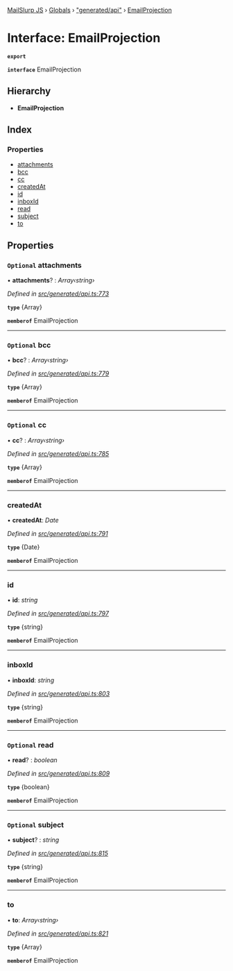[MailSlurp JS](../README.md) › [Globals](../globals.md) › ["generated/api"](../modules/_generated_api_.md) › [EmailProjection](_generated_api_.emailprojection.md)

# Interface: EmailProjection

**`export`** 

**`interface`** EmailProjection

## Hierarchy

* **EmailProjection**

## Index

### Properties

* [attachments](_generated_api_.emailprojection.md#optional-attachments)
* [bcc](_generated_api_.emailprojection.md#optional-bcc)
* [cc](_generated_api_.emailprojection.md#optional-cc)
* [createdAt](_generated_api_.emailprojection.md#createdat)
* [id](_generated_api_.emailprojection.md#id)
* [inboxId](_generated_api_.emailprojection.md#inboxid)
* [read](_generated_api_.emailprojection.md#optional-read)
* [subject](_generated_api_.emailprojection.md#optional-subject)
* [to](_generated_api_.emailprojection.md#to)

## Properties

### `Optional` attachments

• **attachments**? : *Array‹string›*

*Defined in [src/generated/api.ts:773](https://github.com/mailslurp/mailslurp-client-ts-js/blob/7518dcd/src/generated/api.ts#L773)*

**`type`** {Array<string>}

**`memberof`** EmailProjection

___

### `Optional` bcc

• **bcc**? : *Array‹string›*

*Defined in [src/generated/api.ts:779](https://github.com/mailslurp/mailslurp-client-ts-js/blob/7518dcd/src/generated/api.ts#L779)*

**`type`** {Array<string>}

**`memberof`** EmailProjection

___

### `Optional` cc

• **cc**? : *Array‹string›*

*Defined in [src/generated/api.ts:785](https://github.com/mailslurp/mailslurp-client-ts-js/blob/7518dcd/src/generated/api.ts#L785)*

**`type`** {Array<string>}

**`memberof`** EmailProjection

___

###  createdAt

• **createdAt**: *Date*

*Defined in [src/generated/api.ts:791](https://github.com/mailslurp/mailslurp-client-ts-js/blob/7518dcd/src/generated/api.ts#L791)*

**`type`** {Date}

**`memberof`** EmailProjection

___

###  id

• **id**: *string*

*Defined in [src/generated/api.ts:797](https://github.com/mailslurp/mailslurp-client-ts-js/blob/7518dcd/src/generated/api.ts#L797)*

**`type`** {string}

**`memberof`** EmailProjection

___

###  inboxId

• **inboxId**: *string*

*Defined in [src/generated/api.ts:803](https://github.com/mailslurp/mailslurp-client-ts-js/blob/7518dcd/src/generated/api.ts#L803)*

**`type`** {string}

**`memberof`** EmailProjection

___

### `Optional` read

• **read**? : *boolean*

*Defined in [src/generated/api.ts:809](https://github.com/mailslurp/mailslurp-client-ts-js/blob/7518dcd/src/generated/api.ts#L809)*

**`type`** {boolean}

**`memberof`** EmailProjection

___

### `Optional` subject

• **subject**? : *string*

*Defined in [src/generated/api.ts:815](https://github.com/mailslurp/mailslurp-client-ts-js/blob/7518dcd/src/generated/api.ts#L815)*

**`type`** {string}

**`memberof`** EmailProjection

___

###  to

• **to**: *Array‹string›*

*Defined in [src/generated/api.ts:821](https://github.com/mailslurp/mailslurp-client-ts-js/blob/7518dcd/src/generated/api.ts#L821)*

**`type`** {Array<string>}

**`memberof`** EmailProjection
